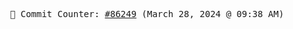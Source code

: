 <p align="center">
    <samp>
        📮 Commit Counter: <a href="https://github.com/Javascript-void0/Javascript-void0/commits/main">#86249</a> (March 28, 2024 @ 09:38 AM)
    </samp>
</p>